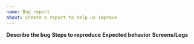 ```yaml
---
name: Bug report
about: Create a report to help us improve
---
```

**Describe the bug**
**Steps to reproduce**
**Expected behavior**
**Screens/Logs**
